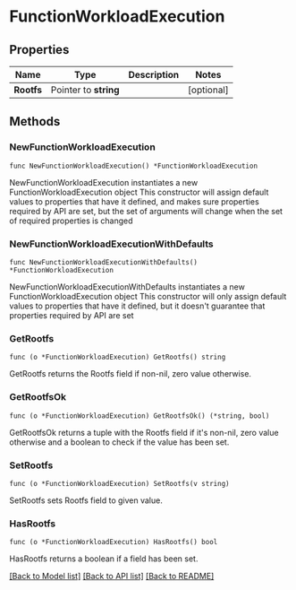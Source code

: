 # FunctionWorkloadExecution

## Properties

Name | Type | Description | Notes
------------ | ------------- | ------------- | -------------
**Rootfs** | Pointer to **string** |  | [optional] 

## Methods

### NewFunctionWorkloadExecution

`func NewFunctionWorkloadExecution() *FunctionWorkloadExecution`

NewFunctionWorkloadExecution instantiates a new FunctionWorkloadExecution object
This constructor will assign default values to properties that have it defined,
and makes sure properties required by API are set, but the set of arguments
will change when the set of required properties is changed

### NewFunctionWorkloadExecutionWithDefaults

`func NewFunctionWorkloadExecutionWithDefaults() *FunctionWorkloadExecution`

NewFunctionWorkloadExecutionWithDefaults instantiates a new FunctionWorkloadExecution object
This constructor will only assign default values to properties that have it defined,
but it doesn't guarantee that properties required by API are set

### GetRootfs

`func (o *FunctionWorkloadExecution) GetRootfs() string`

GetRootfs returns the Rootfs field if non-nil, zero value otherwise.

### GetRootfsOk

`func (o *FunctionWorkloadExecution) GetRootfsOk() (*string, bool)`

GetRootfsOk returns a tuple with the Rootfs field if it's non-nil, zero value otherwise
and a boolean to check if the value has been set.

### SetRootfs

`func (o *FunctionWorkloadExecution) SetRootfs(v string)`

SetRootfs sets Rootfs field to given value.

### HasRootfs

`func (o *FunctionWorkloadExecution) HasRootfs() bool`

HasRootfs returns a boolean if a field has been set.


[[Back to Model list]](../README.md#documentation-for-models) [[Back to API list]](../README.md#documentation-for-api-endpoints) [[Back to README]](../README.md)


